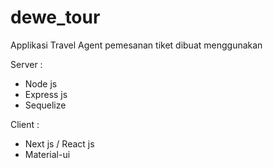# dewe_tour

Applikasi Travel Agent pemesanan tiket dibuat menggunakan 

Server : 
- Node js 
- Express js 
- Sequelize 

Client : 
- Next js / React js 
- Material-ui 
